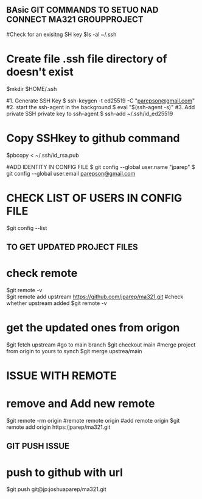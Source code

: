 ## BAsic GIT COMMANDS TO SETUO NAD CONNECT MA321 GROUPPROJECT

#Check for an exisitng SH key
$ls -al ~/.ssh
# Create file .ssh file directory of doesn't exist
$mkdir $HOME/.ssh

#1. Generate SSH Key
$ ssh-keygen -t ed25519 -C "parepson@gmail.com"
#2. start the ssh-agent in the background
$ eval "$(ssh-agent -s)"
#3. Add private SSH private key to ssh-agent
$ ssh-add ~/.ssh/id_ed25519

# Copy SSHkey to github command
$pbcopy < ~/.ssh/id_rsa.pub

#ADD IDENTITY IN CONFIG FILE
$ git config --global user.name "jparep"
$ git config --global user.email parepson@gmail.com

# CHECK LIST OF USERS IN CONFIG FILE
$git config --list


## TO GET UPDATED PROJECT FILES
# check remote
$git remote -v  
$git remote add upstream https://github.com/jparep/ma321.git
#check whether upstream added
$git remote -v 
# get the updated ones from origon
$git fetch upstream 
#go to main branch
$git checkout main 
#merge project from origin to yours to synch
$git merge upstrea/main  

# ISSUE WITH REMOTE
# remove and Add new remote
$git remote -rm origin   #remote remote origin
#add remote origin
$git remote add origin https:/jparep/ma321.git 

## GIT PUSH ISSUE
# push to github with url
$git push git@jp:joshuaparep/ma321.git

